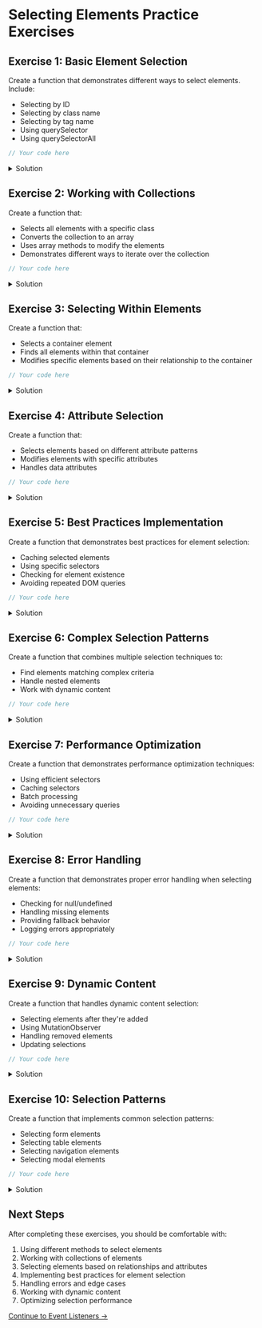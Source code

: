 # Selecting Elements Practice Exercises

## Exercise 1: Basic Element Selection
Create a function that demonstrates different ways to select elements. Include:
- Selecting by ID
- Selecting by class name
- Selecting by tag name
- Using querySelector
- Using querySelectorAll

```javascript
// Your code here
```

<details>
<summary>Solution</summary>

```javascript
function demonstrateSelection() {
    // Select by ID
    const header = document.getElementById('header');
    console.log('Header element:', header);

    // Select by class name
    const buttons = document.getElementsByClassName('btn');
    console.log('Number of buttons:', buttons.length);

    // Select by tag name
    const paragraphs = document.getElementsByTagName('p');
    console.log('Number of paragraphs:', paragraphs.length);

    // Using querySelector
    const firstButton = document.querySelector('.btn');
    const firstListItem = document.querySelector('ul li');
    console.log('First button:', firstButton);
    console.log('First list item:', firstListItem);

    // Using querySelectorAll
    const allButtons = document.querySelectorAll('.btn');
    console.log('All buttons:', allButtons);
}
```
</details>

## Exercise 2: Working with Collections
Create a function that:
- Selects all elements with a specific class
- Converts the collection to an array
- Uses array methods to modify the elements
- Demonstrates different ways to iterate over the collection

```javascript
// Your code here
```

<details>
<summary>Solution</summary>

```javascript
function workWithCollections() {
    // Select elements
    const items = document.getElementsByClassName('item');
    
    // Convert to array
    const itemsArray = Array.from(items);
    
    // Use array methods
    itemsArray.forEach(item => {
        item.style.backgroundColor = 'lightblue';
    });
    
    // Different ways to iterate
    // 1. for...of loop
    for (const item of items) {
        item.style.padding = '10px';
    }
    
    // 2. forEach (if it's a NodeList)
    if (items.forEach) {
        items.forEach(item => {
            item.style.margin = '5px';
        });
    }
    
    // 3. Traditional for loop
    for (let i = 0; i < items.length; i++) {
        items[i].style.border = '1px solid black';
    }
}
```
</details>

## Exercise 3: Selecting Within Elements
Create a function that:
- Selects a container element
- Finds all elements within that container
- Modifies specific elements based on their relationship to the container

```javascript
// Your code here
```

<details>
<summary>Solution</summary>

```javascript
function selectWithinContainer() {
    // Select container
    const container = document.getElementById('container');
    if (!container) return;

    // Select elements within container
    const buttons = container.querySelectorAll('.btn');
    const paragraphs = container.getElementsByTagName('p');
    
    // Select by relationship
    const firstChild = container.firstElementChild;
    const lastChild = container.lastElementChild;
    const parent = container.parentElement;
    
    // Modify elements
    if (firstChild) {
        firstChild.style.backgroundColor = 'yellow';
    }
    
    if (lastChild) {
        lastChild.style.backgroundColor = 'lightgreen';
    }
    
    // Modify all buttons within container
    buttons.forEach(button => {
        button.style.color = 'blue';
    });
}
```
</details>

## Exercise 4: Attribute Selection
Create a function that:
- Selects elements based on different attribute patterns
- Modifies elements with specific attributes
- Handles data attributes

```javascript
// Your code here
```

<details>
<summary>Solution</summary>

```javascript
function selectByAttributes() {
    // Select elements with specific attributes
    const requiredInputs = document.querySelectorAll('input[required]');
    const dataElements = document.querySelectorAll('[data-*]');
    const userElements = document.querySelectorAll('[data-type="user"]');
    
    // Select elements with attribute patterns
    const startsWithUser = document.querySelectorAll('[data-type^="user"]');
    const endsWithProfile = document.querySelectorAll('[data-type$="profile"]');
    const containsUser = document.querySelectorAll('[data-type*="user"]');
    
    // Modify elements
    requiredInputs.forEach(input => {
        input.style.borderColor = 'red';
    });
    
    dataElements.forEach(element => {
        element.style.backgroundColor = 'lightgray';
    });
    
    userElements.forEach(element => {
        element.style.color = 'blue';
    });
}
```
</details>

## Exercise 5: Best Practices Implementation
Create a function that demonstrates best practices for element selection:
- Caching selected elements
- Using specific selectors
- Checking for element existence
- Avoiding repeated DOM queries

```javascript
// Your code here
```

<details>
<summary>Solution</summary>

```javascript
function demonstrateBestPractices() {
    // Cache frequently used elements
    const header = document.getElementById('header');
    const mainContent = document.querySelector('main');
    const buttons = document.querySelectorAll('.btn');
    
    // Check if elements exist before using them
    if (!header || !mainContent) {
        console.error('Required elements not found');
        return;
    }
    
    // Use specific selectors
    const primaryButtons = mainContent.querySelectorAll('.btn.primary');
    const largeButtons = mainContent.querySelectorAll('.btn.large');
    
    // Avoid repeated DOM queries
    function updateUI() {
        // Use cached elements
        header.style.backgroundColor = 'lightblue';
        mainContent.style.padding = '20px';
        
        // Use cached collection
        buttons.forEach(button => {
            button.style.margin = '5px';
        });
    }
    
    // Call the function
    updateUI();
}
```
</details>

## Exercise 6: Complex Selection Patterns
Create a function that combines multiple selection techniques to:
- Find elements matching complex criteria
- Handle nested elements
- Work with dynamic content

```javascript
// Your code here
```

<details>
<summary>Solution</summary>

```javascript
function complexSelection() {
    // Select elements matching multiple criteria
    const activePrimaryButtons = document.querySelectorAll('.btn.primary.active');
    const largePrimaryButtons = document.querySelectorAll('.btn.primary.large');
    
    // Handle nested elements
    const container = document.getElementById('container');
    if (container) {
        const nestedButtons = container.querySelectorAll('.btn');
        const nestedActiveButtons = container.querySelectorAll('.btn.active');
        
        // Work with dynamic content
        const observer = new MutationObserver(mutations => {
            mutations.forEach(mutation => {
                if (mutation.addedNodes.length) {
                    const newButtons = container.querySelectorAll('.btn:not(.processed)');
                    newButtons.forEach(button => {
                        button.classList.add('processed');
                        button.style.backgroundColor = 'lightgreen';
                    });
                }
            });
        });
        
        observer.observe(container, { childList: true, subtree: true });
    }
}
```
</details>

## Exercise 7: Performance Optimization
Create a function that demonstrates performance optimization techniques:
- Using efficient selectors
- Caching selectors
- Batch processing
- Avoiding unnecessary queries

```javascript
// Your code here
```

<details>
<summary>Solution</summary>

```javascript
function optimizePerformance() {
    // Cache selectors
    const container = document.getElementById('container');
    if (!container) return;
    
    // Use efficient selectors
    const buttons = container.getElementsByClassName('btn');
    const paragraphs = container.getElementsByTagName('p');
    
    // Batch processing
    const updates = [];
    for (const button of buttons) {
        updates.push(() => {
            button.style.backgroundColor = 'lightblue';
            button.style.padding = '10px';
        });
    }
    
    // Process in batches
    function processBatch(start, end) {
        for (let i = start; i < end && i < updates.length; i++) {
            updates[i]();
        }
    }
    
    // Process in chunks of 10
    for (let i = 0; i < updates.length; i += 10) {
        setTimeout(() => processBatch(i, i + 10), 0);
    }
}
```
</details>

## Exercise 8: Error Handling
Create a function that demonstrates proper error handling when selecting elements:
- Checking for null/undefined
- Handling missing elements
- Providing fallback behavior
- Logging errors appropriately

```javascript
// Your code here
```

<details>
<summary>Solution</summary>

```javascript
function handleSelectionErrors() {
    try {
        // Select elements with error handling
        const header = document.getElementById('header');
        if (!header) {
            throw new Error('Header element not found');
        }
        
        const buttons = document.querySelectorAll('.btn');
        if (buttons.length === 0) {
            console.warn('No buttons found');
        }
        
        // Provide fallback behavior
        const container = document.getElementById('container') || document.body;
        const content = container.querySelector('.content') || container;
        
        // Safe element modification
        function safeModify(element, property, value) {
            if (element && element.style) {
                element.style[property] = value;
            }
        }
        
        // Use safe modification
        safeModify(header, 'backgroundColor', 'lightblue');
        safeModify(content, 'padding', '20px');
        
    } catch (error) {
        console.error('Error selecting elements:', error.message);
        // Implement fallback behavior
        document.body.style.backgroundColor = 'lightgray';
    }
}
```
</details>

## Exercise 9: Dynamic Content
Create a function that handles dynamic content selection:
- Selecting elements after they're added
- Using MutationObserver
- Handling removed elements
- Updating selections

```javascript
// Your code here
```

<details>
<summary>Solution</summary>

```javascript
function handleDynamicContent() {
    const container = document.getElementById('container');
    if (!container) return;
    
    // Track selected elements
    let selectedElements = new Set();
    
    // Create observer
    const observer = new MutationObserver(mutations => {
        mutations.forEach(mutation => {
            // Handle added nodes
            mutation.addedNodes.forEach(node => {
                if (node.nodeType === Node.ELEMENT_NODE) {
                    const newElements = node.querySelectorAll('.btn');
                    newElements.forEach(element => {
                        selectedElements.add(element);
                        element.style.backgroundColor = 'lightblue';
                    });
                }
            });
            
            // Handle removed nodes
            mutation.removedNodes.forEach(node => {
                if (node.nodeType === Node.ELEMENT_NODE) {
                    const removedElements = node.querySelectorAll('.btn');
                    removedElements.forEach(element => {
                        selectedElements.delete(element);
                    });
                }
            });
        });
        
        // Update all selected elements
        selectedElements.forEach(element => {
            if (document.contains(element)) {
                element.style.color = 'blue';
            } else {
                selectedElements.delete(element);
            }
        });
    });
    
    // Start observing
    observer.observe(container, {
        childList: true,
        subtree: true
    });
}
```
</details>

## Exercise 10: Selection Patterns
Create a function that implements common selection patterns:
- Selecting form elements
- Selecting table elements
- Selecting navigation elements
- Selecting modal elements

```javascript
// Your code here
```

<details>
<summary>Solution</summary>

```javascript
function implementSelectionPatterns() {
    // Form elements
    const form = document.querySelector('form');
    if (form) {
        const inputs = form.querySelectorAll('input, select, textarea');
        const requiredInputs = form.querySelectorAll('[required]');
        const submitButton = form.querySelector('button[type="submit"]');
    }
    
    // Table elements
    const table = document.querySelector('table');
    if (table) {
        const rows = table.querySelectorAll('tr');
        const headerCells = table.querySelectorAll('th');
        const dataCells = table.querySelectorAll('td');
    }
    
    // Navigation elements
    const nav = document.querySelector('nav');
    if (nav) {
        const links = nav.querySelectorAll('a');
        const activeLink = nav.querySelector('.active');
        const dropdownMenus = nav.querySelectorAll('.dropdown-menu');
    }
    
    // Modal elements
    const modal = document.querySelector('.modal');
    if (modal) {
        const modalContent = modal.querySelector('.modal-content');
        const closeButton = modal.querySelector('.close-button');
        const modalHeader = modal.querySelector('.modal-header');
        const modalBody = modal.querySelector('.modal-body');
        const modalFooter = modal.querySelector('.modal-footer');
    }
}
```
</details>

## Next Steps
After completing these exercises, you should be comfortable with:
1. Using different methods to select elements
2. Working with collections of elements
3. Selecting elements based on relationships and attributes
4. Implementing best practices for element selection
5. Handling errors and edge cases
6. Working with dynamic content
7. Optimizing selection performance

[Continue to Event Listeners →](../guides/javascript/event-listeners.md) 